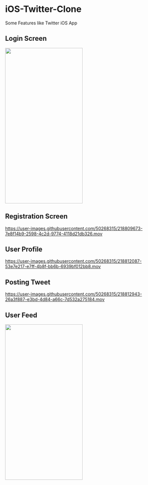# iOS-Twitter-Clone
Some Features like Twitter iOS App

## Login Screen
 <img src="https://user-images.githubusercontent.com/50268315/218809995-80d70cf4-f8f3-4b73-ba3b-fb4f7829cd82.png" width="250" height="500">

## Registration Screen
https://user-images.githubusercontent.com/50268315/218809673-7e8f14b9-2598-4c2d-9774-4118d21db326.mov

## User Profile
https://user-images.githubusercontent.com/50268315/218812087-53e7e217-e7ff-4b8f-bb6b-6939bf012bb8.mov

## Posting Tweet
https://user-images.githubusercontent.com/50268315/218812943-26a3f887-e3bd-4d84-a66c-7d532a275184.mov

## User Feed
 <img src="https://user-images.githubusercontent.com/50268315/218814002-7ba33853-f1b2-47a5-b2b8-eeebed54f134.png" width="250" height="500">












